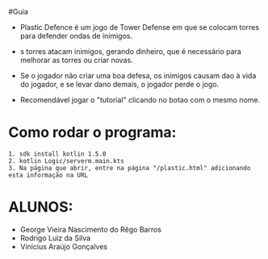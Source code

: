 #Guia 
 - Plastic Defence é um jogo de Tower Defense em que se colocam torres para defender ondas de inimigos.

 - s torres atacam inimigos, gerando dinheiro, que é necessário para melhorar as torres ou criar novas.

 - Se o jogador não criar uma boa defesa, os inimigos causam dao à vida do jogador, e se levar dano demais, o jogador perde o jogo.

 - Recomendável jogar o "tutorial" clicando no botao com o mesmo nome.

# Como rodar o programa: 
    1. sdk install kotlin 1.5.0 
    2. kotlin Logic/serverm.main.kts 
    3. Na página que abrir, entre na página "/plastic.html" adicionando esta informação na URL

# ALUNOS:
- George Vieira Nascimento do Rêgo Barros
- Rodrigo Luiz da Silva
- Vinícius Araújo Gonçalves 
